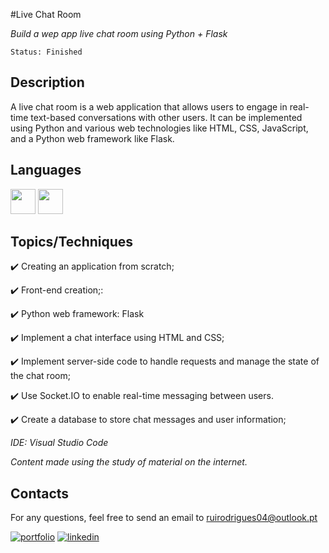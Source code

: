 #Live Chat Room

*Build a wep app live chat room using Python + Flask*

```
Status: Finished
```
## Description
A live chat room is a web application that allows users to engage in real-time text-based conversations with other users. It can be implemented using Python and various web technologies like HTML, CSS, JavaScript, and a Python web framework like Flask.

## Languages 
<img src="https://cdn.jsdelivr.net/gh/devicons/devicon/icons/python/python-original-wordmark.svg" width="40" height="40"/> <img src="https://cdn.jsdelivr.net/gh/devicons/devicon/icons/flask/flask-original.svg" width="40" height="40" />




## Topics/Techniques

:heavy_check_mark: Creating an application from scratch;

:heavy_check_mark: Front-end creation;:

:heavy_check_mark: Python web framework: Flask

:heavy_check_mark: Implement a chat interface using HTML and CSS;

:heavy_check_mark: Implement server-side code to handle requests and manage the state of the chat room;

:heavy_check_mark: Use Socket.IO to enable real-time messaging between users.

:heavy_check_mark: Create a database to store chat messages and user information;




*IDE: Visual Studio Code*

*Content made using the study of material on the internet.*

## Contacts

For any questions, feel free to send an email to ruirodrigues04@outlook.pt

[![portfolio](https://img.shields.io/badge/my_portfolio-000?style=for-the-badge&logo=ko-fi&logoColor=white)](https://github.com/ruirodriguess)
[![linkedin](https://img.shields.io/badge/linkedin-0A66C2?style=for-the-badge&logo=linkedin&logoColor=white)](https://www.linkedin.com/in/ruirodrigues-dev/)
